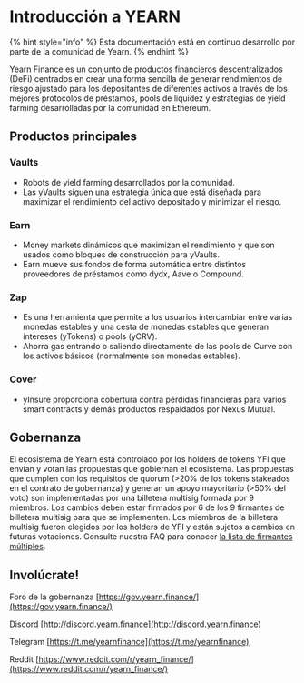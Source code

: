 # Introducción a YEARN

{% hint style="info" %}
Esta documentación está en continuo desarrollo por parte de la comunidad de Yearn.
{% endhint %}

Yearn Finance es un conjunto de productos financieros descentralizados \(DeFi\) centrados en crear una forma sencilla de generar rendimientos de riesgo ajustado para los depositantes de diferentes activos a través de los mejores protocolos de préstamos, pools de liquidez y estrategias de yield farming desarrolladas por la comunidad en Ethereum.

## Productos principales

### Vaults

- Robots de yield farming desarrollados por la comunidad.
- Las yVaults siguen una estrategia única que está diseñada para maximizar el rendimiento del activo depositado y minimizar el riesgo.

### Earn

- Money markets dinámicos que maximizan el rendimiento y que son usados como bloques de construcción para yVaults.
- Earn mueve sus fondos de forma automática entre distintos proveedores de préstamos como dydx, Aave o Compound.

### Zap

- Es una herramienta que permite a los usuarios intercambiar entre varias monedas estables y una cesta de monedas estables que generan intereses \(yTokens\) o pools \(yCRV\).
- Ahorra gas entrando o saliendo directamente de las pools de Curve con los activos básicos (normalmente son monedas estables).

### Cover

- yInsure proporciona cobertura contra pérdidas financieras para varios smart contracts y demás productos respaldados por Nexus Mutual.

## Gobernanza

El ecosistema de Yearn está controlado por los holders de tokens YFI que envían y votan las propuestas que gobiernan el ecosistema. Las propuestas que cumplen con los requisitos de quorum \(&gt;20% de los tokens stakeados en el contrato de gobernanza\) y generan un apoyo mayoritario \(&gt;50% del voto\) son implementadas por una billetera multisig formada por 9 miembros. Los cambios deben estar firmados por 6 de los 9 firmantes de billetera multisig para que se implementen. Los miembros de la billetera multisig fueron elegidos por los holders de YFI y están sujetos a cambios en futuras votaciones. Consulte nuestra FAQ para conocer [la lista de firmantes múltiples](https://docs.yearn.finance/faq#who-are-the-9-multisig-signers).


## Involúcrate! 

Foro de la gobernanza [https://gov.yearn.finance/](https://gov.yearn.finance/)

Discord [http://discord.yearn.finance](http://discord.yearn.finance)

Telegram [https://t.me/yearnfinance](https://t.me/yearnfinance)

Reddit [https://www.reddit.com/r/yearn_finance/](https://www.reddit.com/r/yearn_finance/)
